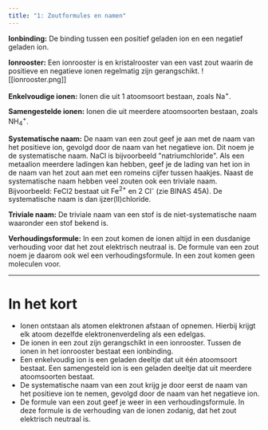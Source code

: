 ```yaml
---
title: "1: Zoutformules en namen"
---
```

**Ionbinding:** De binding tussen een positief geladen ion en een negatief geladen ion.

**Ionrooster:** Een ionrooster is en kristalrooster van een vast zout waarin de positieve en negatieve ionen regelmatig zijn gerangschikt.
![[ionrooster.png]]

**Enkelvoudige ionen:** Ionen die uit 1 atoomsoort bestaan, zoals Na<sup>+</sup>.

**Samengestelde ionen:** Ionen die uit meerdere atoomsoorten bestaan, zoals NH<sub>4</sub><sup>+</sup>.

**Systematische naam:** De naam van een zout geef je aan met de naam van het positieve ion, gevolgd door de naam van het negatieve ion. Dit noem je de systematische naam. NaCl is bijvoorbeeld "natriumchloride".
Als een metaalion meerdere ladingen kan hebben, geef je de lading van het ion in de naam van het zout aan met een romeins cijfer tussen haakjes. Naast de systematische naam hebben veel zouten ook een triviale naam. Bijvoorbeeld: FeCl2 bestaat uit Fe<sup>2+</sup> en 2 Cl<sup>-</sup> (zie BINAS 45A). De systematische naam is dan ijzer(II)chloride.

**Triviale naam:** De triviale naam van een stof is de niet-systematische naam waaronder een stof bekend is.

**Verhoudingsformule:** In een zout komen de ionen altijd in een dusdanige verhouding voor dat het zout elektrisch neutraal is. De formule van een zout noem je daarom ook wel een verhoudingsformule. In een zout komen geen moleculen voor.

---
# In het kort
- Ionen ontstaan als atomen elektronen afstaan of opnemen. Hierbij krijgt elk atoom dezelfde elektronenverdeling als een edelgas.
- De ionen in een zout zijn gerangschikt in een ionrooster. Tussen de ionen in het ionrooster bestaat een ionbinding.
- Een enkelvoudig ion is een geladen deeltje dat uit één atoomsoort bestaat. Een samengesteld ion is een geladen deeltje dat uit meerdere atoomsoorten bestaat.
- De systematische naam van een zout krijg je door eerst de naam van het positieve ion te nemen, gevolgd door de naam van het negatieve ion.
- De formule van een zout geef je weer in een verhoudingsformule. In deze formule is de verhouding van de ionen zodanig, dat het zout elektrisch neutraal is.
